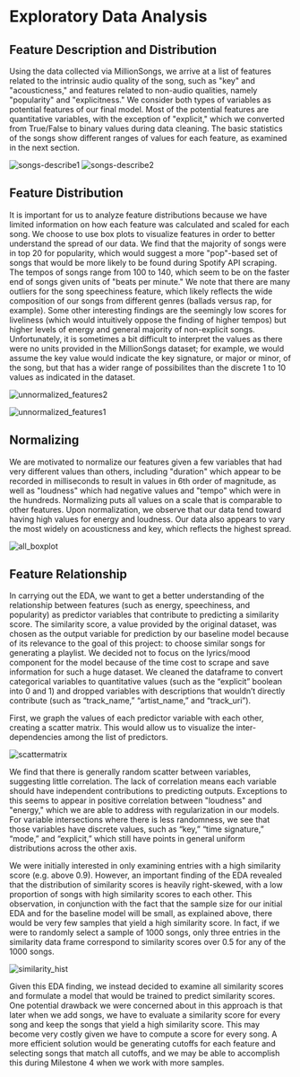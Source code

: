 # Exploratory Data Analysis

## Feature Description and Distribution
Using the data collected via MillionSongs, we arrive at a list of features related to the intrinsic audio quality of the song, such as "key" and "acousticness," and features related to non-audio qualities, namely "popularity" and "explicitness." We consider both types of variables as potential features of our final model. Most of the potential features are quantitative variables, with the exception of "explicit," which we converted from True/False to binary values during data cleaning. The basic statistics of the songs show different ranges of values for each feature, as examined in the next section. 

![songs-describe1](https://user-images.githubusercontent.com/22016387/70591835-81d51280-1ba5-11ea-8486-14fefe0da527.JPG)
![songs-describe2](https://user-images.githubusercontent.com/22016387/70591836-81d51280-1ba5-11ea-8ccb-3b37f5c46ba1.JPG)

## Feature Distribution
It is important for us to analyze feature distributions because we have limited information on how each feature was calculated and scaled for each song. We choose to use box plots to visualize features in order to better understand the spread of our data. We find that the majority of songs were in top 20 for popularity, which would suggest a more "pop"-based set of songs that would be more likely to be found during Spotify API scraping. The tempos of songs range from 100 to 140, which seem to be on the faster end of songs given units of "beats per minute." We note that there are many outliers for the song speechiness feature, which likely reflects the wide composition of our songs from different genres (ballads versus rap, for example). Some other interesting findings are the seemingly low scores for liveliness (which would intuitively oppose the finding of higher tempos) but higher levels of energy and general majority of non-explicit songs. Unfortunately, it is sometimes a bit difficult to interpret the values as there were no units provided in the MillionSongs dataset; for example, we would assume the key value would indicate the key signature, or major or minor, of the song, but that has a wider range of possibilites than the discrete 1 to 10 values as indicated in the dataset. 

![unnormalized_features2](https://user-images.githubusercontent.com/22016387/70591238-71239d00-1ba3-11ea-8912-277480d32151.JPG)

![unnormalized_features1](https://user-images.githubusercontent.com/22016387/70591261-826ca980-1ba3-11ea-93ba-aae7d0822908.JPG)

## Normalizing
We are motivated to normalize our features given a few variables that had very different values than others, including "duration" which appear to be recorded in milliseconds to result in values in 6th order of magnitude, as well as "loudness" which had negative values and "tempo" which were in the hundreds. Normalizing puts all values on a scale that is comparable to other features. Upon normalization, we observe that our data tend toward having high values for energy and loudness. Our data also appears to vary the most widely on acousticness and key, which reflects the highest spread. 

![all_boxplot](https://user-images.githubusercontent.com/22016387/70591324-c52e8180-1ba3-11ea-90d4-7fde1ab2c4a7.png)

## Feature Relationship
In carrying out the EDA, we want to get a better understanding of the relationship between features (such as energy, speechiness, and popularity) as predictor variables that contribute to predicting a similarity score. The similarity score, a value provided by the original dataset, was chosen as the output variable for prediction by our baseline model because of its relevance to the goal of this project: to choose similar songs for generating a playlist. We decided not to focus on the lyrics/mood component for the model because of the time cost to scrape and save information for such a huge dataset. We cleaned the dataframe to convert categorical variables to quantitative values (such as the “explicit” boolean into 0 and 1) and dropped variables with descriptions that wouldn’t directly contribute (such as “track_name,” “artist_name,” and “track_uri”). 

First, we graph the values of each predictor variable with each other, creating a scatter matrix. This would allow us to visualize the inter-dependencies among the list of predictors.

![scattermatrix](https://user-images.githubusercontent.com/22016387/70591243-741e8d80-1ba3-11ea-98e8-1a145e5e388e.png)

We find that there is generally random scatter between variables, suggesting little correlation. The lack of correlation means each variable should have independent contributions to predicting outputs. Exceptions to this seems to appear in positive correlation between "loudness" and "energy," which we are able to address with regularization in our models. For variable intersections where there is less randomness, we see that those variables have discrete values, such as “key,” “time signature,” “mode,” and “explicit,” which still have points in general uniform distributions across the other axis. 

We were initially interested in only examining entries with a high similarity score (e.g. above 0.9). However, an important finding of the EDA revealed that the distribution of similarity scores is heavily right-skewed, with a low proportion of songs with high similarity scores to each other. This observation, in conjunction with the fact that the sample size for our initial EDA and for the baseline model will be small, as explained above, there would be very few samples that yield a high similarity score. In fact, if we were to randomly select a sample of 1000 songs, only three entries in the similarity data frame correspond to similarity scores over 0.5 for any of the 1000 songs. 

![similarity_hist](https://user-images.githubusercontent.com/22016387/70591266-85679a00-1ba3-11ea-9a54-4e3e7addbf58.png)

Given this EDA finding, we instead decided to examine all similarity scores and formulate a model that would be trained to predict similarity scores. One potential drawback we were concerned about in this approach is that later when we add songs, we have to evaluate a similarity score for every song and keep the songs that yield a high similarity score. This may become very costly given we have to compute a score for every song. A more efficient solution would be generating cutoffs for each feature and selecting songs that match all cutoffs, and we may be able to accomplish this during Milestone 4 when we work with more samples.

